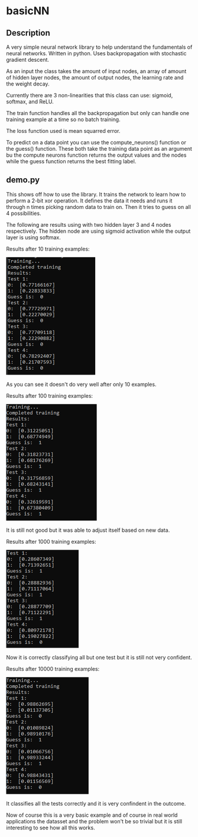 # basicNN

## Description

A very simple neural network library to help understand the fundamentals of neural networks.
Written in python. Uses backpropagation with stochastic gradient descent.

As an input the class takes the amount of input nodes, an array of amount of hidden layer nodes, the amount of output nodes, the learning rate and the weight decay. 

Currently there are 3 non-linearities that this class can use: sigmoid, softmax, and ReLU.

The train function handles all the backpropagation but only can handle one training example at a time so no batch training. 

The loss function used is mean squarred error.

To predict on a data point you can use the compute_neurons() function or the guess() function. These both take the training data point as an argument bu the compute neurons function returns the output values and the nodes while the guess function returns the best fitting label.

## demo.py

This shows off how to use the library. It trains the network to learn how to perform a 2-bit xor operation. It defines the data it needs and runs it through n times picking random data to train on. Then it tries to guess on all 4 possibilities.

The following are results using with two hidden layer 3 and 4 nodes respectively. The hidden node are using sigmoid activation while the output layer is using softmax.

Results after 10 training examples:

![10ex](/screenshots/10ex.PNG)

As you can see it doesn't do very well after only 10 examples.

Results after 100 training examples:

![100ex](/screenshots/100ex.PNG)

It is still not good but it was able to adjust itself based on new data.

Results after 1000 training examples:

![1000ex](/screenshots/1000ex.PNG)

Now it is correctly classifying all but one test but it is still not very confident.

Results after 10000 training examples:

![10kex](/screenshots/10kex.PNG)

It classifies all the tests correctly and it is very confindent in the outcome.

Now of course this is a very basic example and of course in real world applications the datasset and the problem won't be so trivial but it is still interesting to see how all this works. 
